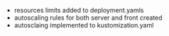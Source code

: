 - resources limits added to deployment.yamls
- autoscaling rules for both server and front created
- autosclaing implemented to kustomization.yaml 